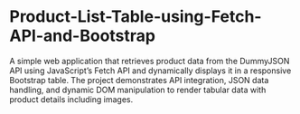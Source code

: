 # Product-List-Table-using-Fetch-API-and-Bootstrap
A simple web application that retrieves product data from the DummyJSON API using JavaScript’s Fetch API and dynamically displays it in a responsive Bootstrap table. The project demonstrates API integration, JSON data handling, and dynamic DOM manipulation to render tabular data with product details including images.
